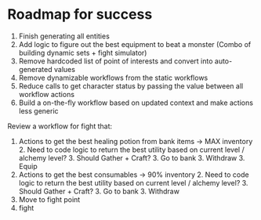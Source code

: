 # Roadmap for success

1. Finish generating all entities
1. Add logic to figure out the best equipment to beat a monster (Combo of building dynamic sets + fight simulator)
1. Remove hardcoded list of point of interests and convert into auto-generated values
1. Remove dynamizable workflows from the static workflows
1. Reduce calls to get character status by passing the value between all workflow actions
1. Build a on-the-fly workflow based on updated context and make actions less generic


Review a workflow for fight that:

1. Actions to get the best healing potion from bank items -> MAX inventory
   2. Need to code logic to return the best utility based on current level / alchemy level?
   3. Should Gather + Craft?
   3. Go to bank
   3. Withdraw
   3. Equip
2. Actions to get the best consumables -> 90% inventory
   2. Need to code logic to return the best utility based on current level / alchemy level?
   3. Should Gather + Craft?
   3. Go to bank
   3. Withdraw
3. Move to fight point
4. fight
